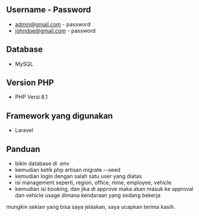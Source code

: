## Username - Password
- admin@gmail.com - password
- johndoe@gmail.com - password 

## Database
- MySQL

## Version PHP
- PHP Versi 8.1

## Framework yang digunakan
- Laravel

## Panduan
- bikin database di .env
- kemudian ketik php artisan migrate --seed
- kemudian login dengan salah satu user yang diatas
- isi management seperti, region, office, mine, employee, vehicle
- kemudian isi booking, dan jika di approve maka akan masuk ke approval dan vehicle usage dimana kendaraan yang sedang bekerja

mungkin sekian yang bisa saya jelaskan, saya ucapkan terima kasih.